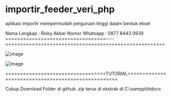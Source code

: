 # importir_feeder_veri_php
aplikasi importir mempermudah perguruan tinggi dalam bentuk eksel

Nama Lengkap : Risky Akbar
Nomor Whatsapp : 0877 8443 0939 
==================================----======================================================

![image](https://user-images.githubusercontent.com/83967960/120914754-6380a200-c6ca-11eb-8583-3f944937bf84.png)


![image](https://user-images.githubusercontent.com/83967960/120914704-0edd2700-c6ca-11eb-9b17-93f2cd100839.png)

==================================TUTORIAL===================================================


Cukup Download Folder di github .zip terus di ekstrak di C:\xampp\htdocs

